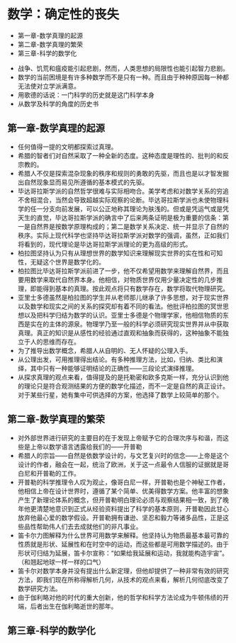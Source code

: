 # 数学：确定性的丧失

<!-- MarkdownTOC -->

- 第一章-数学真理的起源
- 第二章-数学真理的繁荣
- 第三章-科学的数学化

<!-- /MarkdownTOC -->


* 战争、饥荒和瘟疫能引起悲剧，然而，人类思想的局限性也能引起智力悲剧。
* 数学的当前困境是有许多种数学而不是只有一种。而且由于种种原因每一种都无法使对立学派满意。
* 用歌德的话说：一门科学的历史就是这门科学本身
* 从数学及科学的角度的历史书

## 第一章-数学真理的起源

* 任何值得一提的文明都探索过真理。
* 希腊的智者们对自然采取了一种全新的态度。这种态度是理性的、批判的和反宗教的。
* 希腊人不仅是探索混杂现象的秩序和规则的勇敢的先驱，而且也是以才智发掘出自然现象显而易见所遵循的基本模式的先驱。
* 毕达哥拉斯学派的自然哲学很难与实际相吻合。美学考虑和对数学关系的穷追不舍相混合，当然会导致超越实际观察的论断。毕达哥拉斯学派也未使物理科学的任一分支向前发展，可以公正地称其理论为肤浅的。但或是凭运气或是凭天生的直觉，毕达哥拉斯学派的确言中了后来两条证明是极为重要的信条：第一是自然界是按数学原理构成的；第二是数学关系决定、统一并显示了自然的秩序。实际上现代科学也坚持毕达哥拉斯学派对数学的强调，虽然，正如我们将看到的，现代理论是毕达哥拉斯学派理论的更为高级的形式。
* 柏拉图坚持认为只有从理想世界的数学知识来理解现实世界的实在性和可知性，无疑这个世界是数学化的。
* 柏拉图比毕达哥拉斯学派前进了一步，他不仅希望用数学来理解自然界，而且要用数学来取代自然界本身。他相信，对物质世界仅用少量决定性的几步推理，即能得到基本的真理。按此观点将只有数学存在，数学将取代物理研究。
* 亚里士多德虽然是柏拉图的学生并从老师那儿继承了许多思想，对于现实世界以及数学和现实之间的关系的探究却有着不同的看法。他批评柏拉图的冥世思想以及把科学归结为数学的认识。亚里士多德是个物理学家，他相信物质的东西是实在的主体的源泉。物理学乃至一般的科学必须研究现实世界并从中获取真理。真正的知识是从感性的经验通过直观和抽象而获得的，这种抽象不能独立于人的思维而存在。
* 为了推导出数学概念，希腊人从自明的、无人怀疑的公理入手。
* 从公理出发，可用推理得出结论。有多种推理方法，比如，归纳、类比和演绎，其中只有一种能够证明结论的正确性——三段论式演绎推理。
* 从探求真理的观点来看，值得提及的是托勒密和欧多克斯一样，充分认识到他的理论只是符合观测结果的方便的数学化描述，而不一定是自然的真正设计。对于某些行星，她有集中可供选择的方案，他选择了数学上较简单的那个。

## 第二章-数学真理的繁荣

* 对外部世界进行研究的主要目的在于发现上帝赋予它的合理次序与和谐，而这些是上帝以数学语言透露给我们的——开普勒
* 希腊人的宗旨——自然是依数学设计的，与文艺复兴时的信念——上帝是这个设计的作者，融会在一起，统治了欧洲，关于这一点最令人信服的证据就是哥白尼和开普勒的工作。
* 开普勒的科学推理令人叹为观止，像哥白尼一样，开普勒也是个神秘工作者，他相信上帝在设计世界时，遵循了某个简单、优美得数学方案。他丰富的想象产生了新理论体系的概念，但开普勒明白理论必须与观察结果相一致，到了晚年他更清楚地意识到正式从经验资料提出了科学的基本原则，开普勒因此甘心放弃他最心爱的数学假设。开普勒拥有谦逊、坚忍和毅力等诸多品性，正是这些品性帮助伟人们去去成就他们的非凡事业。
* 笛卡尔力图解释为什么世界可用数学来解释。他坚持认为物质最基本最可靠的性质就是形状、延展性和在时空中的运动，而这些都是可用数学描述的。由于形状可归结为延展，笛卡尔宣称：“如果给我延展和运动，我就能构造宇宙”。（和翘起地球一样一样的口气）
* 笛卡尔对数学本身并没有提出什么新定理，但他却提供了一种非常有效的研究方法，即我们现在所称得解析几何，从技术的观点来看，解析几何彻底改变了数学研究方法。
* 由于伽利略对他的时代的重大创新，他的哲学和科学方法论成为牛顿伟绩的开端，后者出生在伽利略逝世的那年。

## 第三章-科学的数学化


